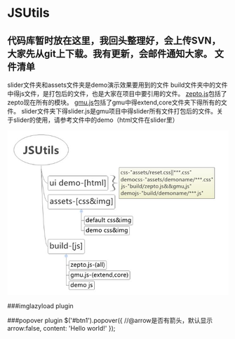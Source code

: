 JSUtils
=======

代码库暂时放在这里，我回头整理好，会上传SVN，大家先从git上下载。我有更新，会邮件通知大家。
文件清单
-------
slider文件夹和assets文件夹是demo演示效果要用到的文件
build文件夹中的文件中得js文件，是打包后的文件，也是大家在项目中要引用的文件。
[zepto.js](http://zeptojs.com/)包括了zepto现在所有的模块。
[gmu.js](http://gmu.baidu.com/)包括了gmu中得extend,core文件夹下得所有的文件。
slider文件夹下得slider.js是gmu项目中得slider所有文件打包后的文件。关于slider的使用，请参考文件中的demo（html文件在slider里）

![xmind](xmind.jpg)

###imglazyload plugin
			<script type="text/javascript" src="../build/zepto.js"></script>
			<script type="text/javascript" src="../build/gmu.js"></script>
			<!--@event.scrollstop.js注意，此文件依赖gmu throttle方法，必须在gmu之后引用-->
			<script type="text/javascript" src="../src/extend/event.scrollStop.js"></script>
			
###popover plugin
		    $('#btn1').popover({
			//@arrow是否有箭头，默认显示
	    	arrow:false,
    	    content: 'Hello world!'
    		});